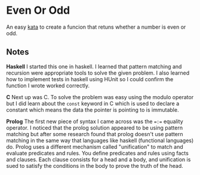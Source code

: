 # Even Or Odd

An easy [kata](https://www.codewars.com/kata/53da3dbb4a5168369a0000fe) to create a funcion that retuns whether a number is even or odd.

## Notes

**Haskell**
I started this one in haskell. I learned that pattern matching and recursion were appropriate tools to solve the given problem. I also learned how to implement tests in haskell using HUnit so I could confirm the function I wrote worked correctly. 

**C**
Next up was C. To solve the problem was easy using the modulo operator but I did learn about the `const` keyword in C which is used to declare a constant which means the data the pointer is pointing to is immutable.

**Prolog**
The first new piece of syntax I came across was the `=:=` equality operator. I noticed that the prolog solution appeared to be using pattern matching but after some research found that prolog doesn't use pattern matching in the same way that languages like haskell (functional languages) do. Prolog uses a different mechanism called "unification" to match and evaluate predicates and rules. You define predicates and rules using facts and clauses. Each clause consists for a head and a body, and unification is sued to satisfy the conditions in the body to prove the truth of the head.  
